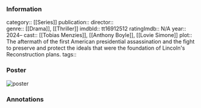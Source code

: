 ### Information
category:: [[Series]]
publication:: 
director::  
genre:: [[Drama]], [[Thriller]]
imdbId:: tt16912512
ratingImdb:: N/A
year:: 2024–
cast:: [[Tobias Menzies]], [[Anthony Boyle]], [[Lovie Simone]]
plot:: The aftermath of the first American presidential assassination and the fight to preserve and protect the ideals that were the foundation of Lincoln's Reconstruction plans.
tags::


### Poster
![poster](https://m.media-amazon.com/images/M/MV5BYjkxMmY4YWMtMWExMy00ZGE4LTllZWYtOWE4ZDE4ODQ1OWY3XkEyXkFqcGdeQXVyMDM2NDM2MQ@@._V1_SX300.jpg)


### Annotations
